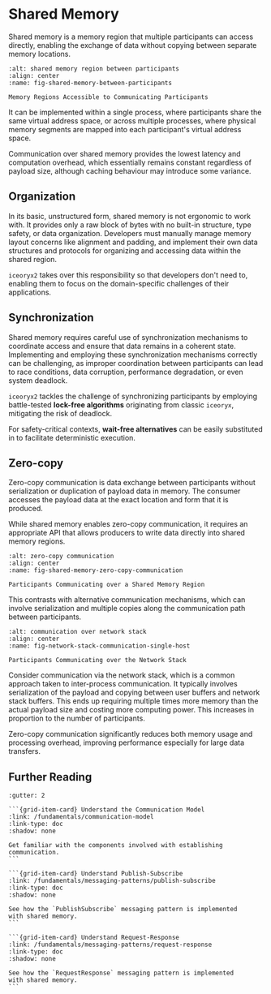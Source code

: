 # Shared Memory

Shared memory is a memory region that multiple participants can access
directly, enabling the exchange of data without copying between separate
memory locations.

```{figure} /images/shared-memory.svg
:alt: shared memory region between participants
:align: center
:name: fig-shared-memory-between-participants

Memory Regions Accessible to Communicating Participants
```

It can be implemented within a single process, where participants share the
same virtual address space, or across multiple processes, where physical
memory segments are mapped into each participant's virtual address space.

Communication over shared memory provides the lowest latency and computation
overhead, which essentially remains constant regardless of payload size,
although caching behaviour may introduce some variance.

## Organization

In its basic, unstructured form, shared memory is not ergonomic to work with.
It provides only a raw block of bytes with no built-in structure, type safety,
or data organization. Developers must manually manage memory layout concerns
like alignment and padding, and implement their own data structures and
protocols for organizing and accessing data within the shared region.

`iceoryx2` takes over this responsibility so that developers don't need to,
enabling them to focus on the domain-specific challenges of their applications.

## Synchronization

Shared memory requires careful use of synchronization mechanisms
to coordinate access and ensure that data remains in a coherent state.
Implementing and employing these synchronization mechanisms correctly can be
challenging, as improper coordination between participants can lead to race
conditions, data corruption, performance degradation, or even system deadlock.

`iceoryx2` tackles the challenge of synchronizing participants by employing
battle-tested **lock-free algorithms** originating from classic `iceoryx`,
mitigating the risk of deadlock.

For safety-critical contexts, **wait-free alternatives** can be easily
substituted in to facilitate deterministic execution.

## Zero-copy

Zero-copy communication is data exchange between participants without
serialization or duplication of payload data in memory. The consumer accesses
the payload data at the exact location and form that it is produced.

While shared memory enables zero-copy communication, it requires an appropriate
API that allows producers to write data directly into shared memory regions.

```{figure} /images/zero-copy-communication.svg
:alt: zero-copy communication
:align: center
:name: fig-shared-memory-zero-copy-communication

Participants Communicating over a Shared Memory Region
```

This contrasts with alternative communication mechanisms, which can involve
serialization and multiple copies along the communication path between
participants.

```{figure} /images/network-stack-communication.svg
:alt: communication over network stack
:align: center
:name: fig-network-stack-communication-single-host

Participants Communicating over the Network Stack
```

Consider communication via the network stack, which is a common approach taken
to inter-process communication. It typically involves serialization of the
payload and copying between user buffers and network stack buffers. This ends
up requiring multiple times more memory than the actual payload size and
costing more computing power. This increases in proportion to the number of
participants.

Zero-copy communication significantly reduces both memory usage and processing
overhead, improving performance especially for large data transfers.

## Further Reading

````{grid} 1 1 2 3
:gutter: 2

```{grid-item-card} Understand the Communication Model
:link: /fundamentals/communication-model
:link-type: doc
:shadow: none

Get familiar with the components involved with establishing communication.
```

```{grid-item-card} Understand Publish-Subscribe
:link: /fundamentals/messaging-patterns/publish-subscribe
:link-type: doc
:shadow: none

See how the `PublishSubscribe` messaging pattern is implemented
with shared memory.
```

```{grid-item-card} Understand Request-Response
:link: /fundamentals/messaging-patterns/request-response
:link-type: doc
:shadow: none

See how the `RequestResponse` messaging pattern is implemented
with shared memory.
```
````
